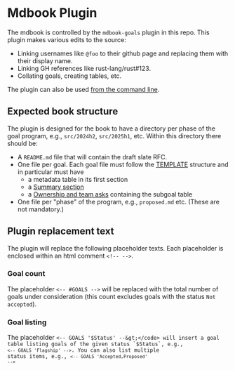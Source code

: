 # Mdbook Plugin

The mdbook is controlled by the `mdbook-goals` plugin in this repo.
This plugin makes various edits to the source:

* Linking usernames like <code>&#x40;foo</code> to their github page and replacing them with their display name.
* Linking GH references like rust-lang/rust#123.
* Collating goals, creating tables, etc.

The plugin can also be used [from the command line](./commands.md).

## Expected book structure

The plugin is designed for the book to have a directory per phase of the goal program, e.g., `src/2024h2`, `src/2025h1`, etc.
Within this directory there should be:

* A `README.md` file that will contain the draft slate RFC.
* One file per goal. Each goal file must follow the [TEMPLATE](../TEMPLATE.md) structure and in particular must have
    * a metadata table in its first section
    * a [Summary section](../TEMPLATE.md#summary)
    * a [Ownership and team asks](../TEMPLATE.md#ownership-and-team-asks) containing the subgoal table
* One file per "phase" of the program, e.g., `proposed.md` etc. (These are not mandatory.)

## Plugin replacement text

The plugin will replace the following placeholder texts.
Each placeholder is enclosed within an html comment `<!-- -->`.

### Goal count

The placeholder <code>&lt;-- #GOALS --&gt;</code> will be replaced with the total number of goals under consideration
(this count excludes goals with the status `Not accepted`).

### Goal listing

The placeholder <code>&lt;-- GOALS '$Status' --&gt;</code> will insert a goal table listing goals of the given status `$Status`, e.g., <code>&lt;-- GOALS 'Flagship' --&gt;</code>. You can also list multiple status items, e.g., <code>&lt;-- GOALS 'Accepted,Proposed' --&gt;</code>